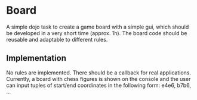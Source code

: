 # Board

A simple dojo task to create a game board with a simple gui, which should be developed in a very short time (approx. 1h). The board code should be reusable and adaptable to different rules.

## Implementation

No rules are implemented. There should be a callback for real applications. Currently, a board with chess figures is shown on the console and the user can input tuples of start/end coordinates in the following form: e4e6, b7b6, …
